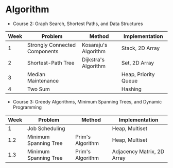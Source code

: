 # Algorithm

* Course 2: Graph Search, Shortest Paths, and Data Structures

| Week  | 	          Problem            |     Method    |  Implementation |
| ----- | ------------------------------ | ------------- | ------------- |
|   1   | Strongly Connected Components  | Kosaraju's Algorithm |  Stack, 2D Array  |
|   2   |            Shortest-Path Tree  | Dijkstra's Algorithm |   Set, 2D Array |
|   3   |            Median Maintenance  |            | Heap, Priority Queue |
|   4   |            Two Sum    |             | Hashing|

* Course 3: Greedy Algorithms, Minimum Spanning Trees, and Dynamic Programming

| Week  | 	          Problem            |     Method    | Implementation |
| ----- | ------------------------------ | ------------- | ------------- |
|   1   |                Job Scheduling  |  | Heap, Multiset |
| 1.2   |   Minimum Spanning Tree | Prim's Algorithm | Heap, Multiset |
| 1.3   |   Minimum Spanning Tree | Prim's Algorithm | Adjacency Matrix, 2D Array |
